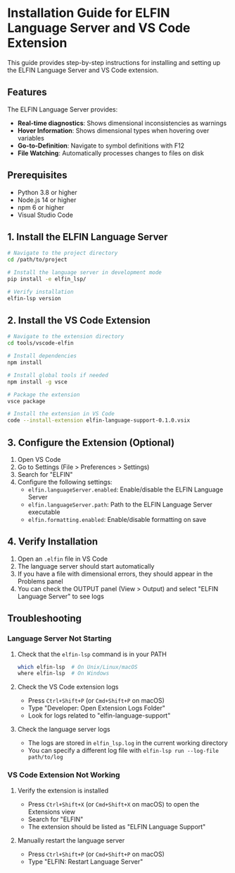 # Installation Guide for ELFIN Language Server and VS Code Extension

This guide provides step-by-step instructions for installing and setting up the ELFIN Language Server and VS Code extension.

## Features

The ELFIN Language Server provides:

- **Real-time diagnostics**: Shows dimensional inconsistencies as warnings
- **Hover Information**: Shows dimensional types when hovering over variables
- **Go-to-Definition**: Navigate to symbol definitions with F12
- **File Watching**: Automatically processes changes to files on disk

## Prerequisites

- Python 3.8 or higher
- Node.js 14 or higher
- npm 6 or higher
- Visual Studio Code

## 1. Install the ELFIN Language Server

```bash
# Navigate to the project directory
cd /path/to/project

# Install the language server in development mode
pip install -e elfin_lsp/

# Verify installation
elfin-lsp version
```

## 2. Install the VS Code Extension

```bash
# Navigate to the extension directory
cd tools/vscode-elfin

# Install dependencies
npm install

# Install global tools if needed
npm install -g vsce

# Package the extension
vsce package

# Install the extension in VS Code
code --install-extension elfin-language-support-0.1.0.vsix
```

## 3. Configure the Extension (Optional)

1. Open VS Code
2. Go to Settings (File > Preferences > Settings)
3. Search for "ELFIN"
4. Configure the following settings:
   - `elfin.languageServer.enabled`: Enable/disable the ELFIN Language Server
   - `elfin.languageServer.path`: Path to the ELFIN Language Server executable
   - `elfin.formatting.enabled`: Enable/disable formatting on save

## 4. Verify Installation

1. Open an `.elfin` file in VS Code
2. The language server should start automatically
3. If you have a file with dimensional errors, they should appear in the Problems panel
4. You can check the OUTPUT panel (View > Output) and select "ELFIN Language Server" to see logs

## Troubleshooting

### Language Server Not Starting

1. Check that the `elfin-lsp` command is in your PATH
   ```bash
   which elfin-lsp  # On Unix/Linux/macOS
   where elfin-lsp  # On Windows
   ```

2. Check the VS Code extension logs
   - Press `Ctrl+Shift+P` (or `Cmd+Shift+P` on macOS)
   - Type "Developer: Open Extension Logs Folder"
   - Look for logs related to "elfin-language-support"

3. Check the language server logs
   - The logs are stored in `elfin_lsp.log` in the current working directory
   - You can specify a different log file with `elfin-lsp run --log-file path/to/log`

### VS Code Extension Not Working

1. Verify the extension is installed
   - Press `Ctrl+Shift+X` (or `Cmd+Shift+X` on macOS) to open the Extensions view
   - Search for "ELFIN"
   - The extension should be listed as "ELFIN Language Support"

2. Manually restart the language server
   - Press `Ctrl+Shift+P` (or `Cmd+Shift+P` on macOS)
   - Type "ELFIN: Restart Language Server"

